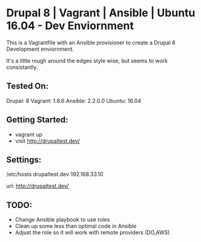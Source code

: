 Drupal 8 | Vagrant | Ansible | Ubuntu 16.04 - Dev Enviornment
===


This is a Vagrantfile with an Ansible provisioner to create a Drupal 8 Development enviornment.

It's a little rough around the edges style wise, but seems to work consistantly.


Tested On:
---
Drupal:   8 
Vagrant:  1.8.6
Ansible:  2.2.0.0 
Ubuntu:   16.04


Getting Started:
---
 - vagrant up
 - visit http://drupaltest.dev/


Settings:
---

/etc/hosts
   drupaltest.dev  192.168.33.10

url: http://drupaltest.dev/


TODO:
---

  - Change Ansible playbook to use roles
  - Clean up some less than optimal code in Ansible 
  - Adjust the role so it will work with remote providers (DO,AWS)

